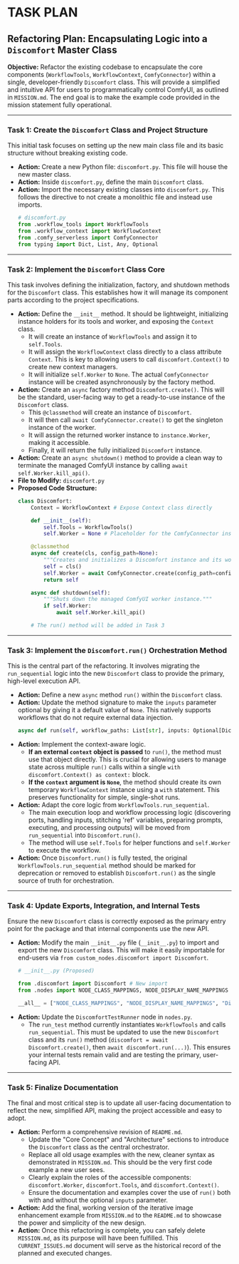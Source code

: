 # TASK PLAN

## Refactoring Plan: Encapsulating Logic into a `Discomfort` Master Class

**Objective:** Refactor the existing codebase to encapsulate the core components (`WorkflowTools`, `WorkflowContext`, `ComfyConnector`) within a single, developer-friendly `Discomfort` class. This will provide a simplified and intuitive API for users to programmatically control ComfyUI, as outlined in `MISSION.md`. The end goal is to make the example code provided in the mission statement fully operational.

-----

### **Task 1: Create the `Discomfort` Class and Project Structure**

This initial task focuses on setting up the new main class file and its basic structure without breaking existing code.

  * **Action:** Create a new Python file: `discomfort.py`. This file will house the new master class.
  * **Action:** Inside `discomfort.py`, define the main `Discomfort` class.
  * **Action:** Import the necessary existing classes into `discomfort.py`. This follows the directive to not create a monolithic file and instead use imports.
    ```python
    # discomfort.py
    from .workflow_tools import WorkflowTools
    from .workflow_context import WorkflowContext
    from .comfy_serverless import ComfyConnector
    from typing import Dict, List, Any, Optional
    ```

-----

### **Task 2: Implement the `Discomfort` Class Core**

This task involves defining the initialization, factory, and shutdown methods for the `Discomfort` class. This establishes how it will manage its component parts according to the project specifications.

  * **Action:** Define the `__init__` method. It should be lightweight, initializing instance holders for its tools and worker, and exposing the `Context` class.
      * It will create an instance of `WorkflowTools` and assign it to `self.Tools`.
      * It will assign the `WorkflowContext` class directly to a class attribute `Context`. This is key to allowing users to call `discomfort.Context()` to create new context managers.
      * It will initialize `self.Worker` to `None`. The actual `ComfyConnector` instance will be created asynchronously by the factory method.
  * **Action:** Create an `async` factory method `Discomfort.create()`. This will be the standard, user-facing way to get a ready-to-use instance of the `Discomfort` class.
      * This `@classmethod` will create an instance of `Discomfort`.
      * It will then call `await ComfyConnector.create()` to get the singleton instance of the worker.
      * It will assign the returned worker instance to `instance.Worker`, making it accessible.
      * Finally, it will return the fully initialized `Discomfort` instance.
  * **Action:** Create an `async shutdown()` method to provide a clean way to terminate the managed ComfyUI instance by calling `await self.Worker.kill_api()`.
  * **File to Modify:** `discomfort.py`
  * **Proposed Code Structure:**
    ```python
    class Discomfort:
        Context = WorkflowContext # Expose Context class directly

        def __init__(self):
            self.Tools = WorkflowTools()
            self.Worker = None # Placeholder for the ComfyConnector instance

        @classmethod
        async def create(cls, config_path=None):
            """Creates and initializes a Discomfort instance and its worker."""
            self = cls()
            self.Worker = await ComfyConnector.create(config_path=config_path)
            return self

        async def shutdown(self):
            """Shuts down the managed ComfyUI worker instance."""
            if self.Worker:
                await self.Worker.kill_api()

        # The run() method will be added in Task 3
    ```

-----

### **Task 3: Implement the `Discomfort.run()` Orchestration Method**

This is the central part of the refactoring. It involves migrating the `run_sequential` logic into the new `Discomfort` class to provide the primary, high-level execution API.

  * **Action:** Define a new `async` method `run()` within the `Discomfort` class.
  * **Action:** Update the method signature to make the `inputs` parameter optional by giving it a default value of `None`. This natively supports workflows that do not require external data injection.
    ```python
    async def run(self, workflow_paths: List[str], inputs: Optional[Dict[str, Any]] = None, iterations: int = 1, use_ram: bool = True, context: Optional[WorkflowContext] = None):
    ```
  * **Action:** Implement the context-aware logic.
      * **If an external `context` object is passed** to `run()`, the method must use that object directly. This is crucial for allowing users to manage state across multiple `run()` calls within a single `with discomfort.Context() as context:` block.
      * **If the `context` argument is `None`**, the method should create its own temporary `WorkflowContext` instance using a `with` statement. This preserves functionality for simple, single-shot runs.
  * **Action:** Adapt the core logic from `WorkflowTools.run_sequential`.
      * The main execution loop and workflow processing logic (discovering ports, handling inputs, stitching 'ref' variables, preparing prompts, executing, and processing outputs) will be moved from `run_sequential` into `Discomfort.run()`.
      * The method will use `self.Tools` for helper functions and `self.Worker` to execute the workflow.
  * **Action:** Once `Discomfort.run()` is fully tested, the original `WorkflowTools.run_sequential` method should be marked for deprecation or removed to establish `Discomfort.run()` as the single source of truth for orchestration.

-----

### **Task 4: Update Exports, Integration, and Internal Tests**

Ensure the new `Discomfort` class is correctly exposed as the primary entry point for the package and that internal components use the new API.

  * **Action:** Modify the main `__init__.py` file (`__init__.py`) to import and export the new `Discomfort` class. This will make it easily importable for end-users via `from custom_nodes.discomfort import Discomfort`.
    ```python
    # __init__.py (Proposed)

    from .discomfort import Discomfort # New import
    from .nodes import NODE_CLASS_MAPPINGS, NODE_DISPLAY_NAME_MAPPINGS

    __all__ = ["NODE_CLASS_MAPPINGS", "NODE_DISPLAY_NAME_MAPPINGS", "Discomfort"]
    ```
  * **Action:** Update the `DiscomfortTestRunner` node in `nodes.py`.
      * The `run_test` method currently instantiates `WorkflowTools` and calls `run_sequential`. This must be updated to use the new `Discomfort` class and its `run()` method (`discomfort = await Discomfort.create()`, then `await discomfort.run(...)`). This ensures your internal tests remain valid and are testing the primary, user-facing API.

-----

### **Task 5: Finalize Documentation**

The final and most critical step is to update all user-facing documentation to reflect the new, simplified API, making the project accessible and easy to adopt.

  * **Action:** Perform a comprehensive revision of `README.md`.
      * Update the "Core Concept" and "Architecture" sections to introduce the `Discomfort` class as the central orchestrator.
      * Replace all old usage examples with the new, cleaner syntax as demonstrated in `MISSION.md`. This should be the very first code example a new user sees.
      * Clearly explain the roles of the accessible components: `discomfort.Worker`, `discomfort.Tools`, and `discomfort.Context()`.
      * Ensure the documentation and examples cover the use of `run()` both with and without the optional `inputs` parameter.
  * **Action:** Add the final, working version of the iterative image enhancement example from `MISSION.md` to the `README.md` to showcase the power and simplicity of the new design.
  * **Action:** Once this refactoring is complete, you can safely delete `MISSION.md`, as its purpose will have been fulfilled. This `CURRENT_ISSUES.md` document will serve as the historical record of the planned and executed changes.